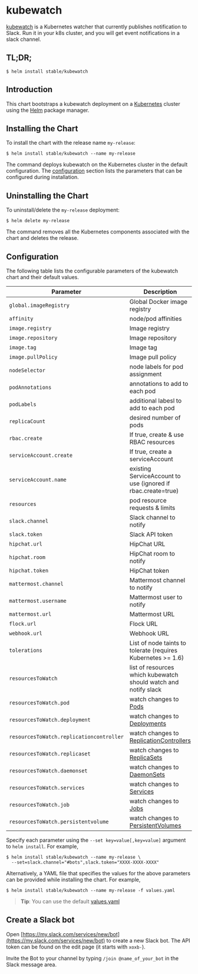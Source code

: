 # kubewatch

[kubewatch](https://github.com/bitnami-labs/kubewatch) is a Kubernetes watcher that currently publishes notification to Slack. Run it in your k8s cluster, and you will get event notifications in a slack channel.


## TL;DR;

```console
$ helm install stable/kubewatch
```

## Introduction

This chart bootstraps a kubewatch deployment on a [Kubernetes](http://kubernetes.io) cluster using the [Helm](https://helm.sh) package manager.

## Installing the Chart

To install the chart with the release name `my-release`:

```console
$ helm install stable/kubewatch --name my-release
```

The command deploys kubewatch on the Kubernetes cluster in the default configuration. The [configuration](#configuration) section lists the parameters that can be configured during installation.

## Uninstalling the Chart

To uninstall/delete the `my-release` deployment:

```console
$ helm delete my-release
```

The command removes all the Kubernetes components associated with the chart and deletes the release.

## Configuration

The following table lists the configurable parameters of the kubewatch chart and their default values.

|               Parameter                  |        Description                   |              Default              |
| ---------------------------------------- | ------------------------------------ | --------------------------------- |
| `global.imageRegistry`                   | Global Docker image registry         | `nil`                             |
| `affinity`                               | node/pod affinities                  | None                              |
| `image.registry`                         | Image registry                       | `docker.io`                       |
| `image.repository`                       | Image repository                     | `bitnami/kubewatch`               |
| `image.tag`                              | Image tag                            | `{VERSION}`                       |
| `image.pullPolicy`                       | Image pull policy                    | `Always`                          |
| `nodeSelector`                           | node labels for pod assignment       | `{}`                              |
| `podAnnotations`                         | annotations to add to each pod       | `{}`                              |
| `podLabels`                              | additional labesl to add to each pod | `{}`                              |
| `replicaCount`                           | desired number of pods               | `1`                               |
| `rbac.create`                            | If true, create & use RBAC resources | `true`                            |
| `serviceAccount.create`                  | If true, create a serviceAccount     | `true`                            |
| `serviceAccount.name`                    | existing ServiceAccount to use (ignored if rbac.create=true) | ``        |
| `resources`                              | pod resource requests & limits       | `{}`                              |
| `slack.channel`                          | Slack channel to notify              | `""`                              |
| `slack.token`                            | Slack API token                      | `""`                              |
| `hipchat.url`                            | HipChat URL                          | `""`                              |
| `hipchat.room`                           | HipChat room to notify               | `""`                              |
| `hipchat.token`                          | HipChat token                        | `""`                              |
| `mattermost.channel`                     | Mattermost channel to notify         | `""`                              |
| `mattermost.username`                    | Mattermost user to notify            | `""`                              |
| `mattermost.url`                         | Mattermost URL                       | `""`                              |
| `flock.url`                              | Flock URL                            | `""`                              |
| `webhook.url`                            | Webhook URL                          | `""`                              |
| `tolerations`                            | List of node taints to tolerate (requires Kubernetes >= 1.6)                                                                | `[]`                              |
| `resourcesToWatch`                       | list of resources which kubewatch should watch and notify slack                                                             | `{pod: true, deployment: true}`   |
| `resourcesToWatch.pod`                   | watch changes to [Pods](https://kubernetes.io/docs/concepts/workloads/pods/pod-overview/)                                   | `true`                            |
| `resourcesToWatch.deployment`            | watch changes to [Deployments](https://kubernetes.io/docs/concepts/workloads/controllers/deployment/)                       | `true`                            |
| `resourcesToWatch.replicationcontroller` | watch changes to [ReplicationControllers](https://kubernetes.io/docs/concepts/workloads/controllers/replicationcontroller/) | `false`                           |
| `resourcesToWatch.replicaset`            | watch changes to [ReplicaSets](https://kubernetes.io/docs/concepts/workloads/controllers/replicaset/)                       | `false`                           |
| `resourcesToWatch.daemonset`             | watch changes to [DaemonSets](https://kubernetes.io/docs/concepts/workloads/controllers/daemonset/)                         | `false`                           |
| `resourcesToWatch.services`              | watch changes to [Services](https://kubernetes.io/docs/concepts/services-networking/service/)                               | `false`                           |
| `resourcesToWatch.job`                   | watch changes to [Jobs](https://kubernetes.io/docs/concepts/workloads/controllers/jobs-run-to-completion/)                  | `false`                           |
| `resourcesToWatch.persistentvolume`      | watch changes to [PersistentVolumes](https://kubernetes.io/docs/concepts/storage/persistent-volumes/)                       | `false`                           |

Specify each parameter using the `--set key=value[,key=value]` argument to `helm install`. For example,

```console
$ helm install stable/kubewatch --name my-release \
  --set=slack.channel="#bots",slack.token="XXXX-XXXX-XXXX"
```

Alternatively, a YAML file that specifies the values for the above parameters can be provided while installing the chart. For example,

```console
$ helm install stable/kubewatch --name my-release -f values.yaml
```

> **Tip**: You can use the default [values.yaml](values.yaml)

## Create a Slack bot

Open [https://my.slack.com/services/new/bot](https://my.slack.com/services/new/bot) to create a new Slack bot.
The API token can be found on the edit page (it starts with `xoxb-`).

Invite the Bot to your channel by typing `/join @name_of_your_bot` in the Slack message area.
